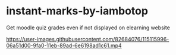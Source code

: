 # instant-marks-by-iambotop
Get moodle quiz grades even if not displayed on elearning website



https://user-images.githubusercontent.com/82684076/115115996-06a51d00-9fa0-11eb-89ad-6e6198ad1c61.mp4

